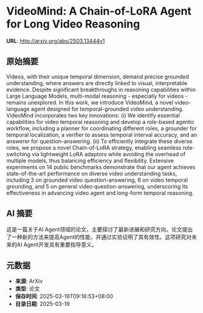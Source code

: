 # VideoMind: A Chain-of-LoRA Agent for Long Video Reasoning

**URL**: http://arxiv.org/abs/2503.13444v1

## 原始摘要

Videos, with their unique temporal dimension, demand precise grounded
understanding, where answers are directly linked to visual, interpretable
evidence. Despite significant breakthroughs in reasoning capabilities within
Large Language Models, multi-modal reasoning - especially for videos - remains
unexplored. In this work, we introduce VideoMind, a novel video-language agent
designed for temporal-grounded video understanding. VideoMind incorporates two
key innovations: (i) We identify essential capabilities for video temporal
reasoning and develop a role-based agentic workflow, including a planner for
coordinating different roles, a grounder for temporal localization, a verifier
to assess temporal interval accuracy, and an answerer for question-answering.
(ii) To efficiently integrate these diverse roles, we propose a novel
Chain-of-LoRA strategy, enabling seamless role-switching via lightweight LoRA
adaptors while avoiding the overhead of multiple models, thus balancing
efficiency and flexibility. Extensive experiments on 14 public benchmarks
demonstrate that our agent achieves state-of-the-art performance on diverse
video understanding tasks, including 3 on grounded video question-answering, 6
on video temporal grounding, and 5 on general video question-answering,
underscoring its effectiveness in advancing video agent and long-form temporal
reasoning.


## AI 摘要

这是一篇关于AI Agent领域的论文，主要探讨了最新进展和研究方向。论文提出了一种新的方法来提高Agent的性能，并通过实验证明了其有效性。这项研究对未来的AI Agent开发具有重要指导意义。

## 元数据

- **来源**: ArXiv
- **类型**: 论文
- **保存时间**: 2025-03-19T09:16:53+08:00
- **目录日期**: 2025-03-19
